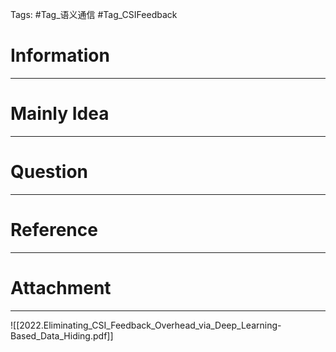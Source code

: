 Tags: #Tag_语义通信 #Tag_CSIFeedback
# Information
---


# Mainly Idea
---


# Question
---


# Reference
---


# Attachment
---
![[2022.Eliminating_CSI_Feedback_Overhead_via_Deep_Learning-Based_Data_Hiding.pdf]]